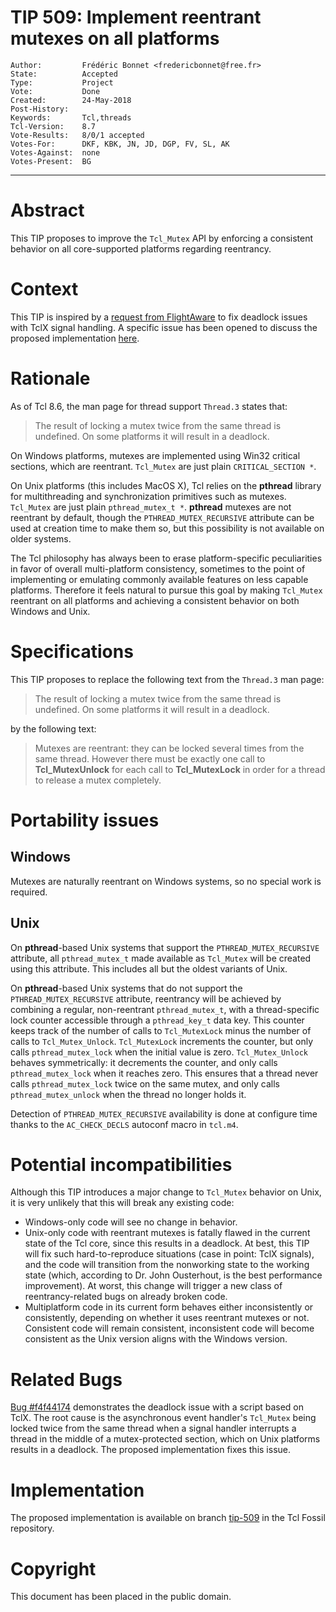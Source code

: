 # TIP 509: Implement reentrant mutexes on all platforms
	Author:         Frédéric Bonnet <fredericbonnet@free.fr>
	State:          Accepted
	Type:           Project
	Vote:           Done
	Created:        24-May-2018
	Post-History:   
	Keywords:       Tcl,threads
	Tcl-Version:	8.7
	Vote-Results:   8/0/1 accepted
	Votes-For:      DKF, KBK, JN, JD, DGP, FV, SL, AK
	Votes-Against:  none
	Votes-Present:  BG
-----

# Abstract

This TIP proposes to improve the `Tcl_Mutex` API by enforcing a consistent
behavior on all core-supported platforms regarding reentrancy.

# Context

This TIP is inspired by a [request from
FlightAware](https://github.com/flightaware/Tcl-bounties#make-tclxs-signal-trap-handlers-safe-to-use-with-threaded-tcl)
to fix deadlock issues with TclX signal handling. A specific issue has been
opened to discuss the proposed implementation [here](https://github.com/flightaware/Tcl-bounties/issues/32).


# Rationale

As of Tcl 8.6, the man page for thread support `Thread.3` states that:

> The result of locking a mutex twice from the same thread is undefined. On some
> platforms it will result in a deadlock.

On Windows platforms, mutexes are implemented using Win32 critical sections,
which are reentrant. `Tcl_Mutex` are just plain `CRITICAL_SECTION *`.

On Unix platforms (this includes MacOS X), Tcl relies on the **pthread** library
for multithreading and synchronization primitives such as mutexes. `Tcl_Mutex`
are just plain `pthread_mutex_t *`. **pthread** mutexes are not reentrant by
default, though the `PTHREAD_MUTEX_RECURSIVE` attribute can be used at creation
time to make them so, but this possibility is not available on older systems.

The Tcl philosophy has always been to erase platform-specific peculiarities in
favor of overall multi-platform consistency, sometimes to the point of
implementing or emulating commonly available features on less capable platforms.
Therefore it feels natural to pursue this goal by making `Tcl_Mutex` reentrant
on all platforms and achieving a consistent behavior on both Windows and Unix.

# Specifications

This TIP proposes to replace the following text from the `Thread.3` man page:

> The result of locking a mutex twice from the same thread is undefined. On some
> platforms it will result in a deadlock.
 
by the following text:

> Mutexes are reentrant: they can be locked several times from the same thread.
> However there must be exactly one call to **Tcl_MutexUnlock** for each call to
> **Tcl_MutexLock** in order for a thread to release a mutex completely.

# Portability issues

## Windows

Mutexes are naturally reentrant on Windows systems, so no special work is
required.

## Unix

On **pthread**-based Unix systems that support the `PTHREAD_MUTEX_RECURSIVE`
attribute, all `pthread_mutex_t` made available as `Tcl_Mutex` will be created
using this attribute. This includes all but the oldest variants of Unix.

On **pthread**-based Unix systems that do not support the
`PTHREAD_MUTEX_RECURSIVE` attribute, reentrancy will be achieved by combining a
regular, non-reentrant `pthread_mutex_t`, with a thread-specific lock counter
accessible through a `pthread_key_t` data key. This counter keeps track of the
number of calls to `Tcl_MutexLock` minus the number of calls to
`Tcl_Mutex_Unlock`. `Tcl_MutexLock` increments the counter, but only calls
`pthread_mutex_lock` when the initial value is zero. `Tcl_Mutex_Unlock` behaves
symmetrically: it decrements the counter, and only calls `pthread_mutex_lock`
when it reaches zero. This ensures that a thread never calls 
`pthread_mutex_lock` twice on the same mutex, and only calls 
`pthread_mutex_unlock` when the thread no longer holds it.

Detection of `PTHREAD_MUTEX_RECURSIVE` availability is done at configure time
thanks to the `AC_CHECK_DECLS` autoconf macro in `tcl.m4`.

# Potential incompatibilities

Although this TIP introduces a major change to `Tcl_Mutex` behavior on Unix, it
is very unlikely that this will break any existing code: 

- Windows-only code will see no change in behavior.
- Unix-only code with reentrant mutexes is fatally flawed in the current state
  of the Tcl core, since this results in a deadlock. At best, this TIP will fix
  such hard-to-reproduce situations (case in point: TclX signals), and the code
  will transition from the nonworking state to the working state (which,
  according to Dr. John Ousterhout, is the best performance improvement). At
  worst, this change will trigger a new class of reentrancy-related bugs on
  already broken code.
- Multiplatform code in its current form behaves either inconsistently or
  consistently, depending on whether it uses reentrant mutexes or not.
  Consistent code will remain consistent, inconsistent code will become
  consistent as the Unix version aligns with the Windows version.

# Related Bugs

[Bug #f4f44174](https://core.tcl.tk/tcl/tktview/f4f44174) demonstrates the
deadlock issue with a script based on TclX. The root cause is the asynchronous
event handler's `Tcl_Mutex` being locked twice from the same thread when a
signal handler interrupts a thread in the middle of a mutex-protected section,
which on Unix platforms results in a deadlock. The proposed implementation fixes
this issue.

# Implementation

The proposed implementation is available on branch
[tip-509](https://core.tcl.tk/tcl/timeline?r=tip-509) in the Tcl Fossil
repository.

# Copyright

This document has been placed in the public domain.
